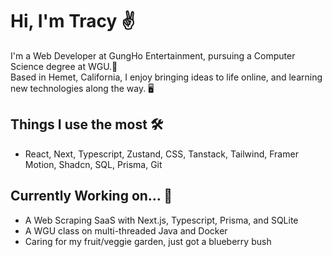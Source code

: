# Hi, I'm Tracy ✌️

I'm a Web Developer at GungHo Entertainment, pursuing a Computer Science degree at WGU.🦉 <br/>
Based in Hemet, California, I enjoy bringing ideas to life online, and learning new technologies along the way. 🖥️

## Things I use the most 🛠️
- React, Next, Typescript, Zustand, CSS, Tanstack, Tailwind, Framer Motion, Shadcn, SQL, Prisma, Git

## Currently Working on... 🚧
- A Web Scraping SaaS with Next.js, Typescript, Prisma, and SQLite
- A WGU class on multi-threaded Java and Docker
- Caring for my fruit/veggie garden, just got a blueberry bush

